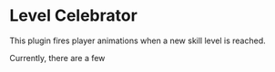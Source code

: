 # Level Celebrator
This plugin fires player animations when a new skill level is reached.

Currently, there are a few 